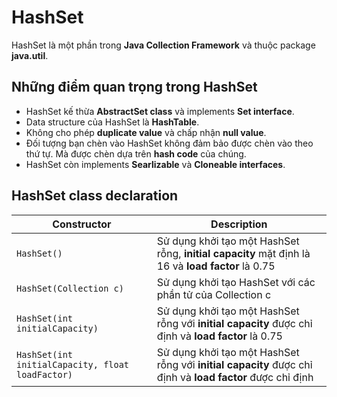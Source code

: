 # HashSet
HashSet là một phần trong **Java Collection Framework** và thuộc package **java.util**.
## Những điểm quan trọng trong HashSet
- HashSet kế thừa **AbstractSet class** và implements **Set interface**.
- Data structure của HashSet là **HashTable**.
- Không cho phép **duplicate value** và chấp nhận **null value**.
- Đối tượng bạn chèn vào HashSet không đảm bảo được chèn vào theo thứ tự. Mà được chèn dựa trên **hash code** của chúng.
- HashSet còn implements **Searlizable** và **Cloneable interfaces**.

## HashSet class declaration
Constructor | Description
------------ | -------------
```HashSet()``` | Sử dụng khởi tạo một HashSet rỗng, **initial capacity** mặt định là 16 và **load factor** là 0.75
```HashSet(Collection c)``` | Sử dụng khởi tạo HashSet với các phần tử của Collection c
```HashSet(int initialCapacity)``` | Sử dụng khởi tạo một HashSet rỗng với **initial capacity** được chỉ định và **load factor** là 0.75
```HashSet(int initialCapacity, float loadFactor)``` | Sử dụng khởi tạo một HashSet rỗng với **initial capacity** được chỉ định và **load factor** được chỉ định
